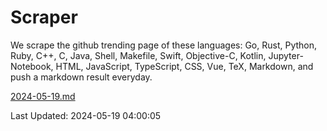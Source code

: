 # Scraper

We scrape the github trending page of these languages: Go, Rust, Python, Ruby, C++, C, Java, Shell, Makefile, Swift, Objective-C, Kotlin, Jupyter-Notebook, HTML, JavaScript, TypeScript, CSS, Vue, TeX, Markdown, and push a markdown result everyday.

[2024-05-19.md](https://github.com/yangwenmai/github-trending-backup/blob/master/2024-05-19.md)

Last Updated: 2024-05-19 04:00:05